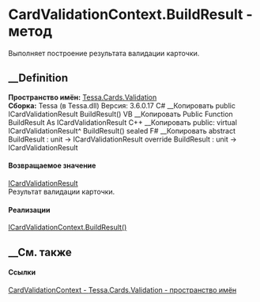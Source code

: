 # CardValidationContext.BuildResult - метод
Выполняет построение результата валидации карточки.
##  __Definition
 **Пространство имён:** [Tessa.Cards.Validation](N_Tessa_Cards_Validation.htm)  
 **Сборка:** Tessa (в Tessa.dll) Версия: 3.6.0.17
C# __Копировать
     public ICardValidationResult BuildResult()
VB __Копировать
     Public Function BuildResult As ICardValidationResult
C++ __Копировать
     public:
    virtual ICardValidationResult^ BuildResult() sealed
F# __Копировать
     abstract BuildResult : unit -> ICardValidationResult 
    override BuildResult : unit -> ICardValidationResult 
#### Возвращаемое значение
[ICardValidationResult](T_Tessa_Cards_Validation_ICardValidationResult.htm)  
Результат валидации карточки.
#### Реализации
[ICardValidationContext.BuildResult()](M_Tessa_Cards_Validation_ICardValidationContext_BuildResult.htm)  
##  __См. также
#### Ссылки
[CardValidationContext - ](T_Tessa_Cards_Validation_CardValidationContext.htm)
[Tessa.Cards.Validation - пространство имён](N_Tessa_Cards_Validation.htm)
